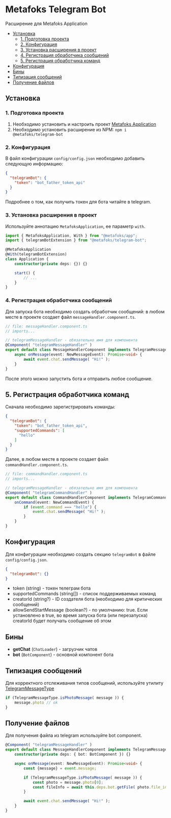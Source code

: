 # Metafoks Telegram Bot

Расширение для Metafoks Application

- [Установка](#установка)
    - [1. Подготовка проекта](#1-подготовка-проекта)
    - [2. Конфигурация](#2-конфигурация)
    - [3. Установка расширения в проект](#3-установка-расширения-в-проект)
    - [4. Регистрация обработчика сообщений](#4-регистрация-обработчика-сообщений)
    - [5. Регистрация обработчика команд](#5-регистрация-обработчика-команд)
- [Конфигурация](#конфигурация)
- [Бины](#бины)
- [Типизация сообщений](#типизация-сообщений)
- [Получение файлов](#получение-файлов)

## Установка

### 1. Подготовка проекта

1. Необходимо установить и настроить проект [Metafoks Application](https://github.com/Meatafoks/Application)
2. Необходимо установить расширение из NPM: `npm i @metafoks/telegram-bot`

### 2. Конфигурация

В файл конфигурации `config/config.json` необходимо добавить следующую информацию:

```json
{
  "telegramBot": {
    "token": "bot_father_token_api"
  }
}
```

Подробнее о том, как получить токен для бота читайте в telegram.

### 3. Установка расширения в проект

Используйте аннотацию `MetafoksApplication`, ее параметр `with`.

```typescript
import { MetafoksApplication, With } from "@metafoks/app";
import { telegramBotExtension } from "@metafoks/telegram-bot";

@MetafoksApplication
@With(telegramBotExtension)
class Application {
    constructor(private deps: {}) {}

    start() {
        // ...
    }
}
```

### 4. Регистрация обработчика сообщений

Для запуска бота необходимо создать обработчик сообщений: в любом месте в проекте создает
файл `messageHandler.component.ts`.

```typescript
// file: messageHandler.component.ts
// imports...

// telegramMessageHandler - обязательно имя для компонента
@Component( "telegramMessageHandler" )
export default class MessageHandlerComponent implements TelegramMessageHandler {
    async onMessage(event: NewMessageEvent): Promise<void> {
        await event.chat.sendMessage( "Hi!" );
    }
}
```

После этого можно запустить бота и отправить любое сообщение.

## 5. Регистрация обработчика команд

Сначала необходимо зарегистрировать команды:

```json
{
  "telegramBot": {
    "token": "bot_father_token_api",
    "supportedCommands": [
      "hello"
    ]
  }
}
```

Далее, в любом месте в проекте создает файл `commandHandler.component.ts`.

```typescript
// file: commandHandler.component.ts
// imports...

// telegramMessageHandler - обязательно имя для компонента
@Component( "telegramCommandHandler" )
export default class CommandHandlerComponent implements TelegramCommandHandler {
    onCommand(event: NewCommandEvent) {
        if (event.command === "hello") {
            event.chat.sendMessage( "Hi!" );
        }
    }
}
```

## Конфигурация

Для конфигурации необходимо создать секцию `telegramBot` в файле `config/config.json`.

```json
{
  "telegramBot": {}
}
```

- token (string) - токен телеграм бота
- supportedCommands (string[]) - список поддерживаемых команд
- creatorId (string?) - ID создателя бота (необходимо для критических сообщений)
- allowSendStartMessage (boolean?) - по умолчанию: true. Если установлено в true, во время запуска бота (или
  перезапуска) creatorId будет получать сообщение об этом

## Бины

- **getChat** (`ChatLoader`) - загрузчик чатов
- **bot** (`BotComponent`) - основной компонент бота

## Типизация сообщений

Для корректного отслеживания типов сообщений, используйте
утилиту [TelegramMessageType](/src/types/telegramMessageType.ts)

```typescript
if (TelegramMessageType.isPhotoMessage( message )) {
    message.photo // ok
}
```

## Получение файлов

Для получения файла из telegram используйте bot component.

```typescript
@Component( "telegramMessageHandler" )
export default class MessageHandlerComponent implements TelegramMessageHandler {
    constructor(private deps: { bot: BotComponent }) {}

    async onMessage(event: NewMessageEvent): Promise<void> {
        const {message} = event.message;

        if (TelegramMessageType.isPhotoMessage( message )) {
            const photo = message.photo[0];
            const fileInfo = await this.deps.bot.getFile( photo.file_id );
        }

        await event.chat.sendMessage( "Hi!" );
    }
}
```